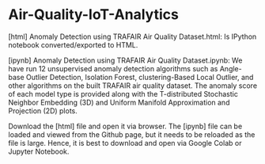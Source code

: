 # Air-Quality-IoT-Analytics

[html] Anomaly Detection using TRAFAIR Air Quality Dataset.html: Is IPython notebook converted/exported to HTML.

[ipynb] Anomaly Detection using TRAFAIR Air Quality Dataset.ipynb: We have run 12 unsupervised anomaly detection algorithms such as Angle-base Outlier Detection, Isolation Forest, clustering-Based Local Outlier, and other algorithms on the built TRAFAIR air quality dataset. The anomaly score of each model type is provided along with the T-distributed Stochastic Neighbor Embedding (3D) and Uniform Manifold Approximation and Projection (2D) plots. 

Download the [html] file and open it via browser. The [ipynb] file can be loaded and viewed from the Github page, but it needs to be reloaded as the file is large. Hence, it is best to download and open via Google Colab or Jupyter Notebook.